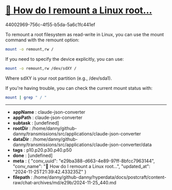# [💬 How do I remount a Linux root...](https://claude.ai/chat/e29ba388-d663-4e89-97ff-8bfcc7963144)

44002969-756c-4f55-b5da-5a6c1fc441ef

 To remount a root filesystem as read-write in Linux, you can use the mount command with the remount option:

```bash
mount -o remount,rw /
```

If you need to specify the device explicitly, you can use:

```bash
mount -o remount,rw /dev/sdXY /
```

Where sdXY is your root partition (e.g., /dev/sda1).

If you're having trouble, you can check the current mount status with:

```bash
mount | grep " / "
```

---

* **appName** : claude-json-converter
* **appPath** : claude-json-converter
* **subtask** : [undefined]
* **rootDir** : /home/danny/github-danny/transmissions/src/applications/claude-json-converter
* **dataDir** : /home/danny/github-danny/transmissions/src/applications/claude-json-converter/data
* **tags** : p10.p20.p30.p40.p50
* **done** : [undefined]
* **meta** : {
  "conv_uuid": "e29ba388-d663-4e89-97ff-8bfcc7963144",
  "conv_name": "💬 How do I remount a Linux root...",
  "updated_at": "2024-11-25T21:39:42.433235Z"
}
* **filepath** : /home/danny/github-danny/hyperdata/docs/postcraft/content-raw/chat-archives/md/e29b/2024-11-25_440.md
